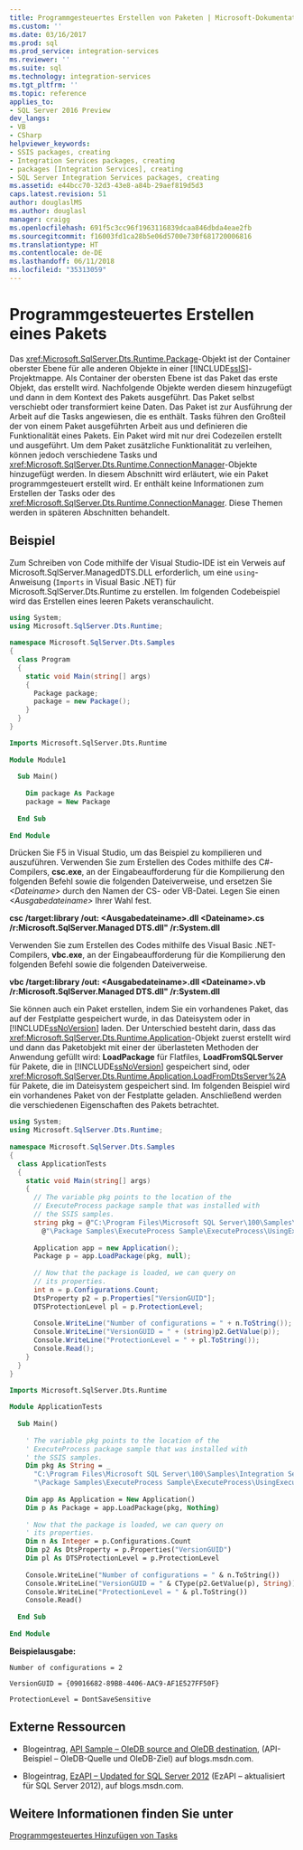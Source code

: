 ```yaml
---
title: Programmgesteuertes Erstellen von Paketen | Microsoft-Dokumentation
ms.custom: ''
ms.date: 03/16/2017
ms.prod: sql
ms.prod_service: integration-services
ms.reviewer: ''
ms.suite: sql
ms.technology: integration-services
ms.tgt_pltfrm: ''
ms.topic: reference
applies_to:
- SQL Server 2016 Preview
dev_langs:
- VB
- CSharp
helpviewer_keywords:
- SSIS packages, creating
- Integration Services packages, creating
- packages [Integration Services], creating
- SQL Server Integration Services packages, creating
ms.assetid: e44bcc70-32d3-43e8-a84b-29aef819d5d3
caps.latest.revision: 51
author: douglaslMS
ms.author: douglasl
manager: craigg
ms.openlocfilehash: 691f5c3cc96f1963116839dcaa846dbda4eae2fb
ms.sourcegitcommit: f16003fd1ca28b5e06d5700e730f681720006816
ms.translationtype: HT
ms.contentlocale: de-DE
ms.lasthandoff: 06/11/2018
ms.locfileid: "35313059"
---
```

# <a name="creating-a-package-programmatically"></a>Programmgesteuertes Erstellen eines Pakets
  Das <xref:Microsoft.SqlServer.Dts.Runtime.Package>-Objekt ist der Container oberster Ebene für alle anderen Objekte in einer [!INCLUDE[ssIS](../../includes/ssis-md.md)]-Projektmappe. Als Container der obersten Ebene ist das Paket das erste Objekt, das erstellt wird. Nachfolgende Objekte werden diesem hinzugefügt und dann in dem Kontext des Pakets ausgeführt. Das Paket selbst verschiebt oder transformiert keine Daten. Das Paket ist zur Ausführung der Arbeit auf die Tasks angewiesen, die es enthält. Tasks führen den Großteil der von einem Paket ausgeführten Arbeit aus und definieren die Funktionalität eines Pakets. Ein Paket wird mit nur drei Codezeilen erstellt und ausgeführt. Um dem Paket zusätzliche Funktionalität zu verleihen, können jedoch verschiedene Tasks und <xref:Microsoft.SqlServer.Dts.Runtime.ConnectionManager>-Objekte hinzugefügt werden. In diesem Abschnitt wird erläutert, wie ein Paket programmgesteuert erstellt wird. Er enthält keine Informationen zum Erstellen der Tasks oder des <xref:Microsoft.SqlServer.Dts.Runtime.ConnectionManager>. Diese Themen werden in späteren Abschnitten behandelt.  
  
## <a name="example"></a>Beispiel  
 Zum Schreiben von Code mithilfe der Visual Studio-IDE ist ein Verweis auf Microsoft.SqlServer.ManagedDTS.DLL erforderlich, um eine `using`-Anweisung (`Imports` in Visual Basic .NET) für Microsoft.SqlServer.Dts.Runtime zu erstellen. Im folgenden Codebeispiel wird das Erstellen eines leeren Pakets veranschaulicht.  
  
```csharp  
using System;  
using Microsoft.SqlServer.Dts.Runtime;  
  
namespace Microsoft.SqlServer.Dts.Samples  
{  
  class Program  
  {  
    static void Main(string[] args)  
    {  
      Package package;  
      package = new Package();  
    }  
  }  
}  
```  
  
```vb  
Imports Microsoft.SqlServer.Dts.Runtime  
  
Module Module1  
  
  Sub Main()  
  
    Dim package As Package  
    package = New Package  
  
  End Sub  
  
End Module  
```  
  
 Drücken Sie F5 in Visual Studio, um das Beispiel zu kompilieren und auszuführen. Verwenden Sie zum Erstellen des Codes mithilfe des C#-Compilers, **csc.exe**, an der Eingabeaufforderung für die Kompilierung den folgenden Befehl sowie die folgenden Dateiverweise, und ersetzen Sie *\<Dateiname>* durch den Namen der CS- oder VB-Datei. Legen Sie einen *\<Ausgabedateiname>* Ihrer Wahl fest.  
  
 **csc /target:library /out: \<Ausgabedateiname>.dll \<Dateiname>.cs /r:Microsoft.SqlServer.Managed DTS.dll" /r:System.dll**  
  
 Verwenden Sie zum Erstellen des Codes mithilfe des Visual Basic .NET-Compilers, **vbc.exe**, an der Eingabeaufforderung für die Kompilierung den folgenden Befehl sowie die folgenden Dateiverweise.  
  
 **vbc /target:library /out: \<Ausgabedateiname>.dll \<Dateiname>.vb /r:Microsoft.SqlServer.Managed DTS.dll" /r:System.dll**  
  
 Sie können auch ein Paket erstellen, indem Sie ein vorhandenes Paket, das auf der Festplatte gespeichert wurde, in das Dateisystem oder in [!INCLUDE[ssNoVersion](../../includes/ssnoversion-md.md)] laden. Der Unterschied besteht darin, dass das <xref:Microsoft.SqlServer.Dts.Runtime.Application>-Objekt zuerst erstellt wird und dann das Paketobjekt mit einer der überlasteten Methoden der Anwendung gefüllt wird: **LoadPackage** für Flatfiles, **LoadFromSQLServer** für Pakete, die in [!INCLUDE[ssNoVersion](../../includes/ssnoversion-md.md)] gespeichert sind, oder <xref:Microsoft.SqlServer.Dts.Runtime.Application.LoadFromDtsServer%2A> für Pakete, die im Dateisystem gespeichert sind. Im folgenden Beispiel wird ein vorhandenes Paket von der Festplatte geladen. Anschließend werden die verschiedenen Eigenschaften des Pakets betrachtet.  
  
```csharp  
using System;  
using Microsoft.SqlServer.Dts.Runtime;  
  
namespace Microsoft.SqlServer.Dts.Samples  
{  
  class ApplicationTests  
  {  
    static void Main(string[] args)  
    {  
      // The variable pkg points to the location of the  
      // ExecuteProcess package sample that was installed with  
      // the SSIS samples.  
      string pkg = @"C:\Program Files\Microsoft SQL Server\100\Samples\Integration Services" +  
        @"\Package Samples\ExecuteProcess Sample\ExecuteProcess\UsingExecuteProcess.dtsx";  
  
      Application app = new Application();  
      Package p = app.LoadPackage(pkg, null);  
  
      // Now that the package is loaded, we can query on  
      // its properties.  
      int n = p.Configurations.Count;  
      DtsProperty p2 = p.Properties["VersionGUID"];  
      DTSProtectionLevel pl = p.ProtectionLevel;  
  
      Console.WriteLine("Number of configurations = " + n.ToString());  
      Console.WriteLine("VersionGUID = " + (string)p2.GetValue(p));  
      Console.WriteLine("ProtectionLevel = " + pl.ToString());  
      Console.Read();  
    }  
  }  
}  
```  
  
```vb  
Imports Microsoft.SqlServer.Dts.Runtime  
  
Module ApplicationTests  
  
  Sub Main()  
  
    ' The variable pkg points to the location of the  
    ' ExecuteProcess package sample that was installed with  
    ' the SSIS samples.  
    Dim pkg As String = _  
      "C:\Program Files\Microsoft SQL Server\100\Samples\Integration Services" & _  
      "\Package Samples\ExecuteProcess Sample\ExecuteProcess\UsingExecuteProcess.dtsx"  
  
    Dim app As Application = New Application()  
    Dim p As Package = app.LoadPackage(pkg, Nothing)  
  
    ' Now that the package is loaded, we can query on  
    ' its properties.  
    Dim n As Integer = p.Configurations.Count  
    Dim p2 As DtsProperty = p.Properties("VersionGUID")  
    Dim pl As DTSProtectionLevel = p.ProtectionLevel  
  
    Console.WriteLine("Number of configurations = " & n.ToString())  
    Console.WriteLine("VersionGUID = " & CType(p2.GetValue(p), String))  
    Console.WriteLine("ProtectionLevel = " & pl.ToString())  
    Console.Read()  
  
  End Sub  
  
End Module  
```  
  
 **Beispielausgabe:**  
  
 `Number of configurations = 2`  
  
 `VersionGUID = {09016682-89B8-4406-AAC9-AF1E527FF50F}`  
  
 `ProtectionLevel = DontSaveSensitive`  
  
## <a name="external-resources"></a>Externe Ressourcen  
  
-   Blogeintrag, [API Sample – OleDB source and OleDB destination](http://go.microsoft.com/fwlink/?LinkId=220824), (API-Beispiel – OleDB-Quelle und OleDB-Ziel) auf blogs.msdn.com.  
  
-   Blogeintrag, [EzAPI – Updated for SQL Server 2012](http://go.microsoft.com/fwlink/?LinkId=243223) (EzAPI – aktualisiert für SQL Server 2012), auf blogs.msdn.com.  
  
## <a name="see-also"></a>Weitere Informationen finden Sie unter  
 [Programmgesteuertes Hinzufügen von Tasks](../../integration-services/building-packages-programmatically/adding-tasks-programmatically.md)  
  
  
